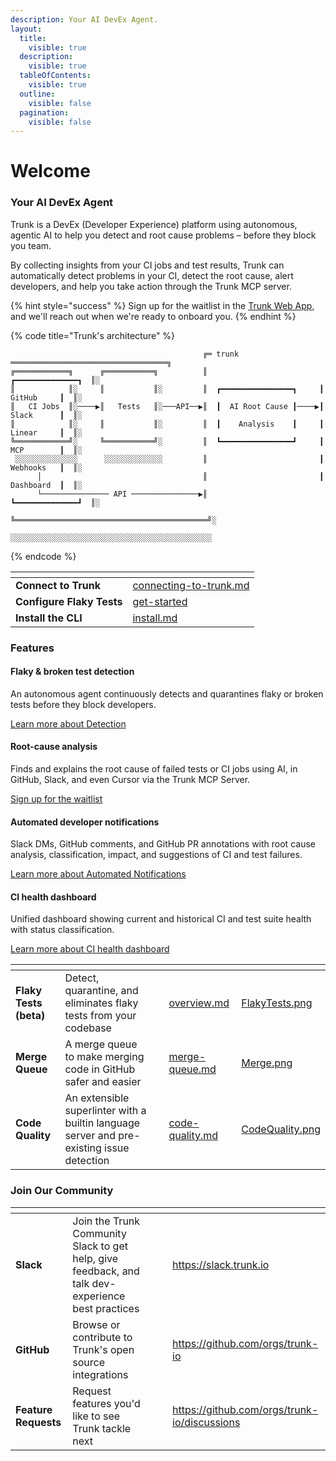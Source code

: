 ```yaml
---
description: Your AI DevEx Agent.
layout:
  title:
    visible: true
  description:
    visible: true
  tableOfContents:
    visible: true
  outline:
    visible: false
  pagination:
    visible: false
---
```


# Welcome

### Your AI DevEx Agent

Trunk is a DevEx (Developer Experience) platform using autonomous, agentic AI to help you detect and root cause problems – before they block you team.

By collecting insights from your CI jobs and test results, Trunk can automatically detect problems in your CI, detect the root cause, alert developers, and help you take action through the Trunk MCP server.

{% hint style="success" %}
Sign up for the waitlist in the [Trunk Web App](https://app.trunk.io/trunk/devex-ai?repo=trunk-io%2Fflake-factory), and we'll reach out when we're ready to onboard you.
{% endhint %}

{% code title="Trunk's architecture" %}
```
                                           ╔═ trunk ═══════════════════════════════════╗ 
╔════════════╗      ╔═══════════╗          ║                         ┏━━━━━━━━━━━━━━┓  ║░
║            ║░     ║           ║░         ║  ┏━━━━━━━━━━━━━━━━┓     ┃   GitHub     ┃  ║░
║   CI Jobs  ║░────▶║   Tests   ║░───API──▶║  ┃  AI Root Cause ┃────▶┃   Slack      ┃  ║░
║            ║░     ║           ║░         ║  ┃    Analysis    ┃     ┃   Linear     ┃  ║░
╚════════════╝░     ╚═══════════╝░         ║  ┗━━━━━━━━━━━━━━━━┛     ┃   MCP        ┃  ║░
 ░░░░░░░░░░░░░░      ░░░░░░░░░░░░░         ║                         ┃   Webhooks   ┃  ║░
      │                                    ║                         ┃   Dashboard  ┃  ║░
      └─────────────── API ───────────────▶║                         ┗━━━━━━━━━━━━━━┛  ║░
                                           ╚═══════════════════════════════════════════╝░
                                            ░░░░░░░░░░░░░░░░░░░░░░░░░░░░░░░░░░░░░░░░░░░░░
```
{% endcode %}

<table data-view="cards"><thead><tr><th></th><th data-hidden data-card-target data-type="content-ref"></th></tr></thead><tbody><tr><td><strong>Connect to Trunk</strong></td><td><a href="setup-and-configuration/connecting-to-trunk.md">connecting-to-trunk.md</a></td></tr><tr><td><strong>Configure Flaky Tests</strong></td><td><a href="flaky-tests/get-started/">get-started</a></td></tr><tr><td><strong>Install the CLI</strong></td><td><a href="references/cli/install.md">install.md</a></td></tr></tbody></table>

### Features

#### Flaky & broken test detection

An autonomous agent continuously detects and quarantines flaky or broken tests before they block developers.

[Learn more about Detection](welcome.md#flaky-and-broken-test-detection)

#### Root-cause analysis

Finds and explains the root cause of failed tests or CI jobs using AI, in GitHub, Slack, and even Cursor via the Trunk MCP Server.

[Sign up for the waitlist](https://app.trunk.io/trunk/devex-ai?repo=trunk-io%2Fflake-factory)

#### Automated developer notifications

Slack DMs, GitHub comments, and GitHub PR annotations with root cause analysis, classification, impact, and suggestions of CI and test failures.

[Learn more about Automated Notifications](flaky-tests/webhooks/)

#### CI health dashboard

Unified dashboard showing current and historical CI and test suite health with status classification.

[Learn more about CI health dashboard](flaky-tests/dashboard.md)

<table data-view="cards" data-full-width="false"><thead><tr><th></th><th></th><th data-hidden></th><th data-hidden data-card-target data-type="content-ref"></th><th data-hidden data-card-cover data-type="files"></th></tr></thead><tbody><tr><td><strong>Flaky Tests (beta)</strong></td><td>Detect, quarantine, and eliminates flaky tests from your codebase</td><td></td><td><a href="flaky-tests/overview.md">overview.md</a></td><td><a href=".gitbook/assets/FlakyTests.png">FlakyTests.png</a></td></tr><tr><td><strong>Merge Queue</strong></td><td>A merge queue to make merging code in GitHub safer and easier</td><td></td><td><a href="merge-queue/merge-queue.md">merge-queue.md</a></td><td><a href=".gitbook/assets/Merge.png">Merge.png</a></td></tr><tr><td><strong>Code Quality</strong></td><td>An extensible superlinter with a builtin language server and pre-existing issue detection</td><td></td><td><a href="code-quality/code-quality.md">code-quality.md</a></td><td><a href=".gitbook/assets/CodeQuality.png">CodeQuality.png</a></td></tr></tbody></table>

### Join Our Community

<table data-view="cards" data-full-width="false"><thead><tr><th></th><th></th><th></th><th data-hidden data-card-cover data-type="files"></th><th data-hidden data-card-target data-type="content-ref"></th></tr></thead><tbody><tr><td><strong>Slack</strong></td><td>Join the Trunk Community Slack to get help, give feedback, and talk dev-experience best practices</td><td></td><td></td><td><a href="https://slack.trunk.io">https://slack.trunk.io</a></td></tr><tr><td><strong>GitHub</strong></td><td>Browse or contribute to Trunk's open source integrations</td><td></td><td></td><td><a href="https://github.com/orgs/trunk-io">https://github.com/orgs/trunk-io</a></td></tr><tr><td><strong>Feature Requests</strong></td><td>Request features you'd like to see Trunk tackle next</td><td></td><td></td><td><a href="https://github.com/orgs/trunk-io/discussions">https://github.com/orgs/trunk-io/discussions</a></td></tr></tbody></table>
